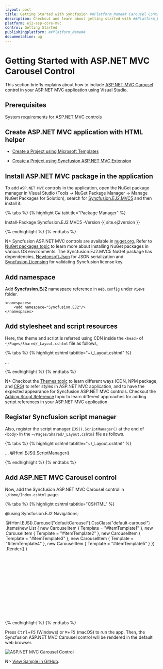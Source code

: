 ```yaml
---
layout: post
title: Getting Started with Syncfusion ##Platform_Name## Carousel Control | Syncfusion
description: Checkout and learn about getting started with ##Platform_Name## Carousel control of Syncfusion Essential JS 2 and more details.
platform: ej2-asp-core-mvc
control: Getting Started
publishingplatform: ##Platform_Name##
documentation: ug
---
```


# Getting Started with ASP.NET MVC Carousel Control

This section briefly explains about how to include [ASP.NET MVC Carousel](https://www.syncfusion.com/aspnet-mvc-ui-controls/carousel) control in your ASP.NET MVC application using Visual Studio.

## Prerequisites

[System requirements for ASP.NET MVC controls](https://ej2.syncfusion.com/aspnetmvc/documentation/system-requirements)

## Create ASP.NET MVC application with HTML helper

* [Create a Project using Microsoft Templates](https://learn.microsoft.com/en-us/aspnet/mvc/overview/getting-started/introduction/getting-started#create-your-first-app)

* [Create a Project using Syncfusion ASP.NET MVC Extension](https://ej2.syncfusion.com/aspnetmvc/documentation/getting-started/project-template)

## Install ASP.NET MVC package in the application

To add `ASP.NET MVC` controls in the application, open the NuGet package manager in Visual Studio (Tools → NuGet Package Manager → Manage NuGet Packages for Solution), search for [Syncfusion.EJ2.MVC5](https://www.nuget.org/packages/Syncfusion.EJ2.MVC5) and then install it.

{% tabs %}
{% highlight C# tabtitle="Package Manager" %}

Install-Package Syncfusion.EJ2.MVC5 -Version {{ site.ej2version }}

{% endhighlight %}
{% endtabs %}

N> Syncfusion ASP.NET MVC controls are available in [nuget.org.](https://www.nuget.org/packages?q=syncfusion.EJ2) Refer to [NuGet packages topic](https://ej2.syncfusion.com/aspnetmvc/documentation/nuget-packages) to learn more about installing NuGet packages in various OS environments. The Syncfusion.EJ2.MVC5 NuGet package has dependencies, [Newtonsoft.Json](https://www.nuget.org/packages/Newtonsoft.Json/) for JSON serialization and [Syncfusion.Licensing](https://www.nuget.org/packages/Syncfusion.Licensing/) for validating Syncfusion license key.

## Add namespace

Add **Syncfusion.EJ2** namespace reference in `Web.config` under `Views` folder.

```
<namespaces>
    <add namespace="Syncfusion.EJ2"/>
</namespaces>
```

## Add stylesheet and script resources

Here, the theme and script is referred using CDN inside the `<head>` of `~/Pages/Shared/_Layout.cshtml` file as follows,

{% tabs %}
{% highlight cshtml tabtitle="~/_Layout.cshtml" %}

<head>
    ...
    <!-- Syncfusion ASP.NET MVC controls styles -->
    <link rel="stylesheet" href="https://cdn.syncfusion.com/ej2/{{ site.ej2version }}/fluent.css" />
    <!-- Syncfusion ASP.NET MVC controls scripts -->
    <script src="https://cdn.syncfusion.com/ej2/{{ site.ej2version }}/dist/ej2.min.js"></script>
</head>

{% endhighlight %}
{% endtabs %}

N> Checkout the [Themes topic](https://ej2.syncfusion.com/aspnetmvc/documentation/appearance/theme) to learn different ways (CDN, NPM package, and [CRG](https://ej2.syncfusion.com/aspnetmvc/documentation/common/custom-resource-generator)) to refer styles in ASP.NET MVC application, and to have the expected appearance for Syncfusion ASP.NET MVC controls. Checkout the [Adding Script Reference](https://ej2.syncfusion.com/aspnetmvc/documentation/common/adding-script-references) topic to learn different approaches for adding script references in your ASP.NET MVC application.

## Register Syncfusion script manager

Also, register the script manager `EJS().ScriptManager()` at the end of `<body>` in the `~/Pages/Shared/_Layout.cshtml` file as follows.

{% tabs %}
{% highlight cshtml tabtitle="~/_Layout.cshtml" %}

<body>
...
    <!-- Syncfusion ASP.NET MVC Script Manager -->
    @Html.EJS().ScriptManager()
</body>

{% endhighlight %}
{% endtabs %}

## Add ASP.NET MVC Carousel control

Now, add the Syncfusion ASP.NET MVC Carousel control in `~/Home/Index.cshtml` page.

{% tabs %}
{% highlight cshtml tabtitle="CSHTML" %}

@using Syncfusion.EJ2.Navigations;

<div class="col-lg-12 control-section default-carousel-section">
    <div class="e-sample-resize-container carousel-sample">
        @(Html.EJS().Carousel("defaultCarousel").CssClass("default-carousel")
            .Items(new List<CarouselItem> {
                new CarouselItem { Template = "#itemTemplate1"  },
                new CarouselItem { Template = "#itemTemplate2"  },
                new CarouselItem { Template = "#itemTemplate3"  },
                new CarouselItem { Template = "#itemTemplate4"  },
                new CarouselItem { Template = "#itemTemplate5"  }
            })
            .Render()
        )
    </div>
</div>
<script id="itemTemplate1" type="text/x-template">
    <figure class="img-container">
        <img src="https://ej2.syncfusion.com/aspnetmvc/Content/carousel/images/bridge.jpg" alt="bridge" style="height:100%; width: 100%;" />
        <figcaption class="img-caption">Golden Gate Bridge, San Francisco</figcaption>
    </figure>
</script>
<script id="itemTemplate2" type="text/x-template">
    <figure class="img-container">
        <img src="https://ej2.syncfusion.com/aspnetmvc/Content/carousel/images/trees.jpg" alt="spring_trees" style="height:100%; width: 100%;" />
        <figcaption class="img-caption">Spring Flower Trees</figcaption>
    </figure>
</script>
<script id="itemTemplate3" type="text/x-template">
    <figure class="img-container">
        <img src="https://ej2.syncfusion.com/aspnetmvc/Content/carousel/images/waterfall.jpg" alt="waterfall" style="height:100%; width: 100%;" />
        <figcaption class="img-caption">Oddadalen Waterfalls, Norway</figcaption>
    </figure>
</script>
<script id="itemTemplate4" type="text/x-template">
    <figure class="img-container">
        <img src="https://ej2.syncfusion.com/aspnetmvc/Content/carousel/images/sea.jpg" alt="sea" style="height:100%; width: 100%;" />
        <figcaption class="img-caption">Anse Source d'Argent, Seychelles</figcaption>
    </figure>
</script>
<script id="itemTemplate5" type="text/x-template">
    <figure class="img-container">
        <img src="https://ej2.syncfusion.com/aspnetmvc/Content/carousel/images/rocks.jpeg" alt="rocks" style="height:100%; width: 100%;" />
        <figcaption class="img-caption">Stonehenge, England</figcaption>
    </figure>
</script>

<style>
    .default-carousel-section .carousel-sample {
        margin: 0 auto 2em;
        max-width: 500px;
        height: 300px;
    }

    .default-carousel .e-carousel-items .e-carousel-item .img-container {
        height: 100%;
    }

    .default-carousel .e-carousel-items .e-carousel-item .img-caption {
        bottom: 4em;
        color: #fff;
        font-size: 12pt;
        height: 2em;
        position: relative;
        padding: 0.3em 1em;
        text-align: center;
        width: 100%;
    }
</style>

{% endhighlight %}
{% endtabs %}

Press <kbd>Ctrl</kbd>+<kbd>F5</kbd> (Windows) or <kbd>⌘</kbd>+<kbd>F5</kbd> (macOS) to run the app. Then, the Syncfusion ASP.NET MVC Carousel control will be rendered in the default web browser.

![ASP.NET MVC Carousel Control](images/carousel-control.png)

N> [View Sample in GitHub](https://github.com/SyncfusionExamples/ASP-NET-MVC-Getting-Started-Examples/tree/main/Carousel/ASP.NET%20MVC%20Razor%20Examples).
